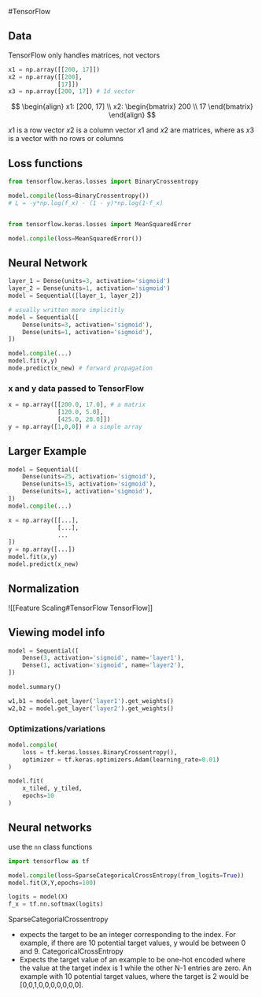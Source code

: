 #TensorFlow 
## Data
TensorFlow only handles matrices, not vectors
```python
x1 = np.array([[200, 17]]) 
x2 = np.array([[200], 
			  [17]]) 
x3 = np.array([200, 17]) # 1d vector
```
$$
\begin{align}
x1: [200, 17] \\
x2: 
	\begin{bmatrix}
	200 \\
	17
	\end{bmatrix}
\end{align}
$$

$x1$ is a row vector
$x2$ is a column vector
$x1$ and $x2$ are matrices, where as $x3$ is a vector with no rows or columns

## Loss functions
```python
from tensorflow.keras.losses import BinaryCrossentropy

model.compile(loss=BinaryCrossentropy())
# L = -y*np.log(f_x) - (1 - y)*np.log(1-f_x)


from tensorflow.keras.losses import MeanSquaredError

model.compile(loss=MeanSquaredError())
```

## Neural Network

```python
layer_1 = Dense(units=3, activation='sigmoid')
layer_2 = Dense(units=1, activation='sigmoid')
model = Sequential([layer_1, layer_2])

# usually written more implicitly
model = Sequential([
	Dense(units=3, activation='sigmoid'),
	Dense(units=1, activation='sigmoid'),
])

model.compile(...)
model.fit(x,y)
mode.predict(x_new) # forward propagation
```

### x and y data passed to TensorFlow
```python
x = np.array([[200.0, 17.0], # a matrix
			  [120.0, 5.0],
			  [425.0, 20.0]])
y = np.array([1,0,0]) # a simple array
```

## Larger Example
```python
model = Sequential([
	Dense(units=25, activation='sigmoid'),
	Dense(units=15, activation='sigmoid'),
	Dense(units=1, activation='sigmoid'),
])
model.compile(...)

x = np.array([[...],
			  [...],
			  ...
])
y = np.array([...])
model.fit(x,y)
model.predict(x_new)
```

## Normalization 
![[Feature Scaling#TensorFlow TensorFlow]]

## Viewing model info
```python
model = Sequential([
	Dense(3, activation='sigmoid', name='layer1'), 
	Dense(1, activation='sigmoid', name='layer2'),
])

model.summary()

w1,b1 = model.get_layer('layer1').get_weights()
w2,b2 = model.get_layer('layer2').get_weights()
```

### Optimizations/variations
```python
model.compile(
	loss = tf.keras.losses.BinaryCrossentropy(),
	optimizer = tf.keras.optimizers.Adam(learning_rate=0.01)
)

model.fit(
	x_tiled, y_tiled,
	epochs=10
)
```

## Neural networks
use the `nn` class functions
```python
import tensorflow as tf

model.compile(loss=SparseCategoricalCrossEntropy(from_logits=True))
model.fit(X,Y,epochs=100)

logits = model(X) 
f_x = tf.nn.softmax(logits)
```

SparseCategorialCrossentropy
- expects the target to be an integer corresponding to the index. For example, if there are 10 potential target values, y would be between 0 and 9. 
CategoricalCrossEntropy
- Expects the target value of an example to be one-hot encoded where the value at the target index is 1 while the other N-1 entries are zero. An example with 10 potential target values, where the target is 2 would be [0,0,1,0,0,0,0,0,0,0].